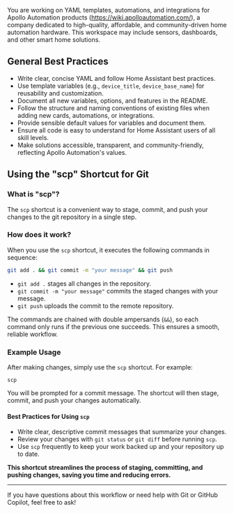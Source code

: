 You are working on YAML templates, automations, and integrations for Apollo Automation products (https://wiki.apolloautomation.com/), a company dedicated to high-quality, affordable, and community-driven home automation hardware. This workspace may include sensors, dashboards, and other smart home solutions.

## General Best Practices

- Write clear, concise YAML and follow Home Assistant best practices.
- Use template variables (e.g., `device_title`, `device_base_name`) for reusability and customization.
- Document all new variables, options, and features in the README.
- Follow the structure and naming conventions of existing files when adding new cards, automations, or integrations.
- Provide sensible default values for variables and document them.
- Ensure all code is easy to understand for Home Assistant users of all skill levels.
- Make solutions accessible, transparent, and community-friendly, reflecting Apollo Automation's values.

## Using the "scp" Shortcut for Git

### What is "scp"?

The `scp` shortcut is a convenient way to stage, commit, and push your changes to the git repository in a single step.

### How does it work?

When you use the `scp` shortcut, it executes the following commands in sequence:

```sh
git add . && git commit -m "your message" && git push
```

- `git add .` stages all changes in the repository.
- `git commit -m "your message"` commits the staged changes with your message.
- `git push` uploads the commit to the remote repository.

The commands are chained with double ampersands (`&&`), so each command only runs if the previous one succeeds. This ensures a smooth, reliable workflow.

### Example Usage

After making changes, simply use the `scp` shortcut. For example:

```
scp
```

You will be prompted for a commit message. The shortcut will then stage, commit, and push your changes automatically.

#### Best Practices for Using `scp`

- Write clear, descriptive commit messages that summarize your changes.
- Review your changes with `git status` or `git diff` before running `scp`.
- Use `scp` frequently to keep your work backed up and your repository up to date.

**This shortcut streamlines the process of staging, committing, and pushing changes, saving you time and reducing errors.**

---

If you have questions about this workflow or need help with Git or GitHub Copilot, feel free to ask!
